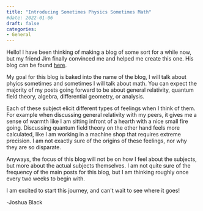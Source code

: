 ```yaml
---
title: "Introducing Sometimes Physics Sometimes Math"
#date: 2022-01-06
draft: false
categories:
- General
---
```


Hello! I have been thinking of making a blog of some sort for a while now, but my friend Jim finally convinced me and helped me create this one. His blog can be found [here](https://www.locallytrivial.com).

My goal for this blog is baked into the name of the blog, I will talk about phyics sometimes and sometimes I will talk about math. You can expect the majority of my posts going forward to be about general relativity, quantum field theory, algebra, differential geometry, or analysis.

Each of these subject elicit different types of feelings when I think of them. For example when discussing general relativity with my peers, it gives me a sense of warmth like I am sitting infront of a hearth with a nice small fire going. Discussing quantum field theory on the other hand feels more calculated, like I am working in a machine shop that requires extreme precision. I am not exactly sure of the origins of these feelings, nor why they are so disparate. 

Anyways, the focus of this blog will not be on how I feel about the subjects, but more about the actual subjects themselves. I am not quite sure of the frequency of the main posts for this blog, but I am thinking roughly once every two weeks to begin with. 

I am excited to start this journey, and can't wait to see where it goes!

-Joshua Black